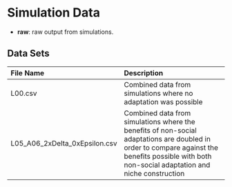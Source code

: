 # Simulation Data

* **raw**: raw output from simulations.

## Data Sets


| File Name      | Description                                                |
|:---------------|:-----------------------------------------------------------|
| L00.csv        | Combined data from simulations where no adaptation was possible |
| L05_A06_2xDelta_0xEpsilon.csv | Combined data from simulations where the benefits of non-social adaptations are doubled in order to compare against the benefits possible with both non-social adaptation and niche construction |
